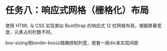 # 任务八：响应式网格（栅格化）布局
使用 HTML 与 CSS 实现类似 BootStrap 的响应式 12 栏网格布局，根据屏幕宽度，元素占的栏数不同。

box-sizing用border-box以精确控制列宽，嵌套一层div来实现间距